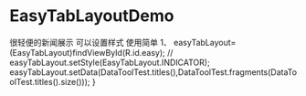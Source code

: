 # EasyTabLayoutDemo
很轻便的新闻展示
可以设置样式
使用简单
1、 easyTabLayout=(EasyTabLayout)findViewById(R.id.easy);
      //  easyTabLayout.setStyle(EasyTabLayout.INDICATOR);
        easyTabLayout.setData(DataToolTest.titles(),DataToolTest.fragments(DataToolTest.titles().size()));
    }
    
